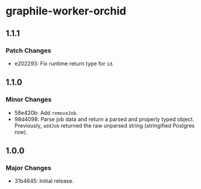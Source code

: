 # graphile-worker-orchid

## 1.1.1

### Patch Changes

- e202293: Fix runtime return type for `id`.

## 1.1.0

### Minor Changes

- 58e420b: Add `removeJob`.
- 98d4098: Parse job data and return a parsed and properly typed object. Previously, `addJob` returned the raw unparsed string (stringified Postgres row).

## 1.0.0

### Major Changes

- 31b4645: Initial release.
